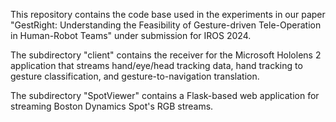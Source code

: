 This repository contains the code base used in the experiments in our paper "GestRight: Understanding the Feasibility of Gesture-driven Tele-Operation in Human-Robot Teams" under submission for IROS 2024.

The subdirectory "client" contains the receiver for the Microsoft Hololens 2 application that streams hand/eye/head tracking data, hand tracking to gesture classification, and gesture-to-navigation translation.

The subdirectory "SpotViewer" contains a Flask-based web application for streaming Boston Dynamics Spot's RGB streams.
